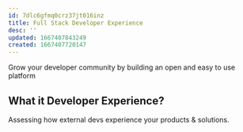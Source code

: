 ```yaml
---
id: 7dlc6gfmq0crz37jt016inz
title: Full Stack Developer Experience
desc: ''
updated: 1667407843249
created: 1667407720147
---
```




Grow your developer community by building an open and easy to use platform

## What it Developer Experience?

Assessing how external devs experience your products & solutions.
